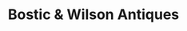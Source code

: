 ---
title: "Bostic & Wilson Antiques"
url: /fuquay-varina/bostic-und-wilson-antiques/
shop: Antiquitäten
---